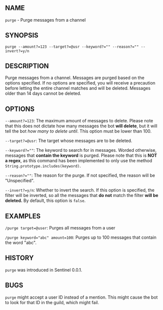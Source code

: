 ## NAME

`purge` - Purge messages from a channel

## SYNOPSIS

`purge --amount?=123 --target?=@usr --keyword?="" --reason?="" --invert?=y/n`

## DESCRIPTION

Purge messages from a channel. Messages are purged based on the options
specified. If no options are specified, you will receive a precaution before
letting the entire channel matches and will be deleted. Messages older than 14
days cannot be deleted.

## OPTIONS

`--amount?=123`: The maximum amount of messages to delete. Please note that this
does not dictate how many messages the bot **will delete**, but it will tell the
bot _how many to delete until_. This option must be lower than 100.

`--target?=@usr`: The target whose messages are to be deleted.

`--keyword?=""`: The keyword to search for in messages. Worded otherwise,
messages that **contain the keyword** is purged. Please note that this is **NOT
a regex**, as this command has been implemented to only use the method
`String.prototype.includes(keyword)`.

`--reason?=""`: The reason for the purge. If not specified, the reason will be
"Unspecified".

`--invert?=y/n`: Whether to invert the search. If this option is specified, the
filter will be inverted, so all the messages that **do not** match the filter
**will be deleted.** By default, this option is `false`.

## EXAMPLES

`/purge target=@user`: Purges all messages from a user

`/purge keyword="abc" amount=100`: Purges up to 100 messages that contain the
word "abc".

## HISTORY

`purge` was introduced in Sentinel 0.0.1.

## BUGS

`purge` might accept a user ID instead of a mention. This might cause the bot to
look for that ID in the guild, which might fail.
